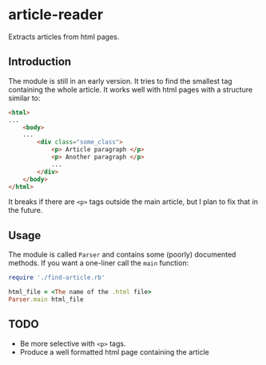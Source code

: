 # article-reader

Extracts articles from html pages.

## Introduction

The module is still in an early version. It tries to find the smallest tag
containing the whole article. It works well with html pages with a structure
similar to:
```html
<html>
...
    <body>
    ...
        <div class="some_class">
            <p> Article paragraph </p>
            <p> Another paragraph </p>
            ...
        </div>
    </body>
</html>
```
It breaks if there are `<p>` tags outside the main article, but I plan to
fix that in the future.

## Usage

The module is called `Parser` and contains some (poorly) documented methods.
If you want a one-liner call the `main` function:
```ruby
require './find-article.rb'

html_file = <The name of the .html file>
Parser.main html_file
```

## TODO

* Be more selective with `<p>` tags.
* Produce a well formatted html page containing the article

